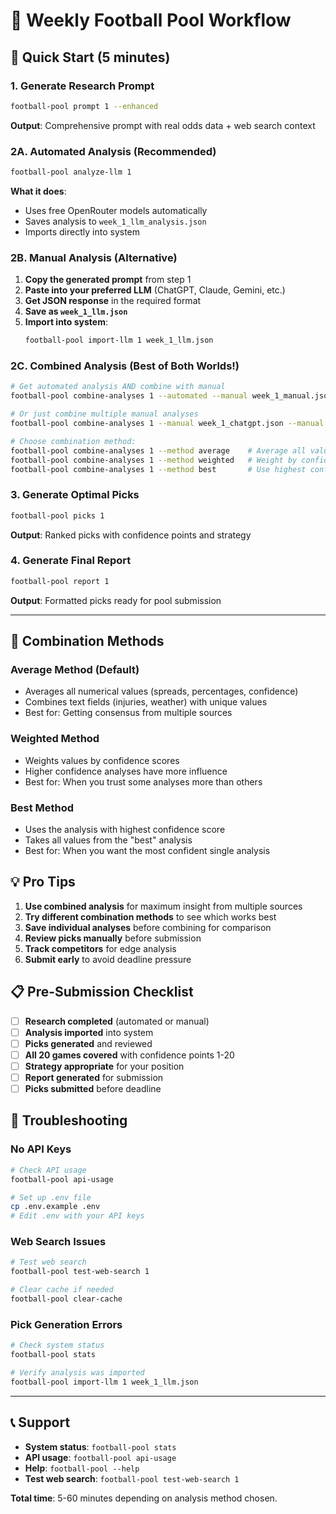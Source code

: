 # 🏈 Weekly Football Pool Workflow

## 🚀 Quick Start (5 minutes)

### 1. Generate Research Prompt
```bash
football-pool prompt 1 --enhanced
```
**Output**: Comprehensive prompt with real odds data + web search context

### 2A. Automated Analysis (Recommended)
```bash
football-pool analyze-llm 1
```
**What it does**:
- Uses free OpenRouter models automatically
- Saves analysis to `week_1_llm_analysis.json`
- Imports directly into system

### 2B. Manual Analysis (Alternative)
1. **Copy the generated prompt** from step 1
2. **Paste into your preferred LLM** (ChatGPT, Claude, Gemini, etc.)
3. **Get JSON response** in the required format
4. **Save as `week_1_llm.json`**
5. **Import into system**:
   ```bash
   football-pool import-llm 1 week_1_llm.json
   ```

### 2C. Combined Analysis (Best of Both Worlds!)
```bash
# Get automated analysis AND combine with manual
football-pool combine-analyses 1 --automated --manual week_1_manual.json

# Or just combine multiple manual analyses
football-pool combine-analyses 1 --manual week_1_chatgpt.json --manual week_1_claude.json

# Choose combination method:
football-pool combine-analyses 1 --method average    # Average all values
football-pool combine-analyses 1 --method weighted   # Weight by confidence
football-pool combine-analyses 1 --method best       # Use highest confidence
```

### 3. Generate Optimal Picks
```bash
football-pool picks 1
```
**Output**: Ranked picks with confidence points and strategy

### 4. Generate Final Report
```bash
football-pool report 1
```
**Output**: Formatted picks ready for pool submission

---

## 🔀 Combination Methods

### **Average Method** (Default)
- Averages all numerical values (spreads, percentages, confidence)
- Combines text fields (injuries, weather) with unique values
- Best for: Getting consensus from multiple sources

### **Weighted Method**
- Weights values by confidence scores
- Higher confidence analyses have more influence
- Best for: When you trust some analyses more than others

### **Best Method**
- Uses the analysis with highest confidence score
- Takes all values from the "best" analysis
- Best for: When you want the most confident single analysis

## 💡 Pro Tips

1. **Use combined analysis** for maximum insight from multiple sources
2. **Try different combination methods** to see which works best
3. **Save individual analyses** before combining for comparison
4. **Review picks manually** before submission
5. **Track competitors** for edge analysis
6. **Submit early** to avoid deadline pressure

## 📋 Pre-Submission Checklist

- [ ] **Research completed** (automated or manual)
- [ ] **Analysis imported** into system
- [ ] **Picks generated** and reviewed
- [ ] **All 20 games covered** with confidence points 1-20
- [ ] **Strategy appropriate** for your position
- [ ] **Report generated** for submission
- [ ] **Picks submitted** before deadline

## 🔧 Troubleshooting

### No API Keys
```bash
# Check API usage
football-pool api-usage

# Set up .env file
cp .env.example .env
# Edit .env with your API keys
```

### Web Search Issues
```bash
# Test web search
football-pool test-web-search 1

# Clear cache if needed
football-pool clear-cache
```

### Pick Generation Errors
```bash
# Check system status
football-pool stats

# Verify analysis was imported
football-pool import-llm 1 week_1_llm.json
```

---

## 📞 Support

- **System status**: `football-pool stats`
- **API usage**: `football-pool api-usage`
- **Help**: `football-pool --help`
- **Test web search**: `football-pool test-web-search 1`

**Total time**: 5-60 minutes depending on analysis method chosen.
